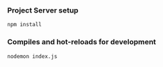 ### Project Server setup
```
npm install
```

### Compiles and hot-reloads for development
```
nodemon index.js
```
